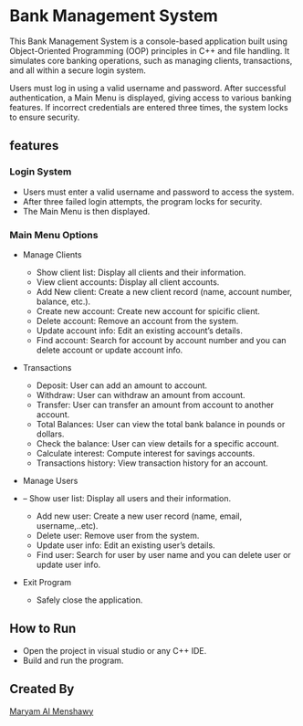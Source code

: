 # Bank Management System  

This Bank Management System is a console-based application built using Object-Oriented Programming (OOP) principles in C++ and file handling.
It simulates core banking operations, such as managing clients, transactions, and  all within a secure login system.

Users must log in using a valid username and password. After successful authentication, a Main Menu is displayed, giving access to various banking features.
If incorrect credentials are entered three times, the system locks to ensure security.


## features

### Login System
- Users must enter a valid username and password to access the system.
- After three failed login attempts, the program locks for security.
- The Main Menu is then displayed.


### Main Menu Options

- Manage Clients
   - Show client list: Display all clients and their information.
   - View client accounts: Display all client accounts.
   - Add New client: Create a new client record (name, account number, balance, etc.).
   - Create new account: Create new account for spicific client.
   - Delete account: Remove an account from the system.
   - Update account info: Edit an existing account’s details.
   - Find account: Search for account by account number and you can delete account or update account info.

- Transactions
   - Deposit: User can add an amount to account.
   - Withdraw: User can withdraw an amount from account.
   - Transfer: User can transfer an amount from account to another account.
   - Total Balances: User can view the total bank balance in pounds or dollars.
   - Check the balance: User can view details for a specific account.
   - Calculate interest: Compute interest for savings accounts.
   - Transactions history: View transaction history for an account.

- Manage Users
-  – Show user list: Display all users and their information.
   - Add new user: Create a new user record (name, email, username,..etc).
   - Delete user: Remove user from the system.
   - Update user info: Edit an existing user’s details.
   - Find user: Search for user by user name and you can delete user or update user info.
 
- Exit Program
   - Safely close the application.


## How to Run
- Open the project in visual studio or any C++ IDE.
- Build and run the program.


## Created By
[Maryam Al Menshawy](https://github.com/MariamAlMenshawy)

